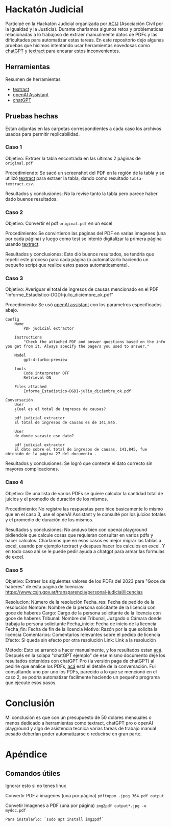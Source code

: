 # Hackatón Judicial

Participé en la Hackatón Judicial organizada por [ACIJ](https://acij.org.ar/) (Asociación Civil por la Igualdad y la Justicia). Durante charlamos algunos retos y problematicas relacionadas a lo trabajoso de extraer manualmente datos de PDFs y las dificultades para automatizar estas tareas. En este repositorio dejo algunas pruebas que hicimos intentando usar herramientas novedosas como [chatGPT](https://chat.openai.com/) y [textract](https://aws.amazon.com/es/textract/) para encarar estos inconvenientes.

## Herramientas

Resumen de herramientas
- [textract](https://aws.amazon.com/es/textract/)
- [openAI Assistant](https://platform.openai.com/playground)
- [chatGPT](https://chat.openai.com/)

## Pruebas hechas

Estan adjuntas en las carpetas correspondientes a cada caso los archivos usados para permitir replicabilidad.

### Caso 1

Objetivo: Extraer la tabla encontrada en las últimas 2 páginas de `original.pdf`

Procedimiendo: Se sacó un screenshot del PDF en la región de la tabla y se utilizó [textract](https://aws.amazon.com/es/textract/) para extraer la tabla, dando como resultado `tabla-textract.csv`.

Resultados y conclusiones: No la revise tanto la tabla pero parece haber dado buenos resultados.  

### Caso 2

Objetivo: Convertir el pdf `original.pdf` en un excel

Procedimiento: Se convirtieron las páginas del PDF en varias imagenes (una por cada página) y luego como test se intentó digitalizar la primera página usando [textract](https://aws.amazon.com/es/textract/).

Resultados y conclusiones: Esto dió buenos resultados, se tendría que repetir este proceso para cada página (o automatizarlo haciendo un pequeño script que realice estos pasos automaticamente).

### Caso 3

Objetivo: Averiguar el total de ingresos de causas mencionado en el PDF "Informe_Estadistico-DGDI-julio_diciembre_ok.pdf"

Procedimiento: Se usó [openAI assistant](https://platform.openai.com/playground) con los parametros especificados abajo.

    Config
        Name 
            PDF judicial extractor

        Instructions
            "Check the attached PDF and answer questions based on the info you get from it. Always specify the page/s you used to answer."

        Model
            gpt-4-turbo-preview

        tools
            Code interpreter OFF
            Retrieval ON

        Files attached
            Informe_Estadistico-DGDI-julio_diciembre_ok.pdf

    Conversación
        User
        ¿Cual es el total de ingresos de causas?

        pdf judicial extractor
        El total de ingresos de causas es de 141,845.

        User
        de donde sacaste ese dato?

        pdf judicial extractor
        El dato sobre el total de ingresos de causas, 141,845, fue obtenido de la página 27 del documento .

Resultados y conclusiones: Se logró que conteste el dato correcto sin mayores complicaciones.

### Caso 4

Objetivo: De una lista de varios PDFs se quiere calcular la cantidad total de juicios y el promedio de duración de los mismos.

Procedimiento: No registre las respuestas pero hice basicamente lo mismo que en el caso 3, use el openAI Assistant y le consulté por los juicios totales y el promedio de duración de los mismos.

Resultados y conclusiones: No anduvo bien con openai playground pidiendole que calcule cosas que requieran consultar en varios pdfs y hacer calculos. Charlamos que en esos casos es mejor migrar las tablas a excel, usando por ejemplo textract y despues hacer los calculos en excel. Y en todo caso ahi se le puede pedir ayuda a chatgpt para armar las formulas de excel.

### Caso 5

Objetivo: Extraer los siguientes valores de los PDFs del 2023 para "Goce de haberes" de esta pagina de licencias: https://www.csjn.gov.ar/transparencia/personal-judicial/licencias

Resolucion:	Número de la resolución
Fecha_res:	Fecha de pedido de la resolución
Nombre:	Nombre de la persona solicitante de la licencia con goce de haberes
Cargo:	Cargo de la persona solicitante de la licencia con goce de haberes
Tribunal:	Nombre del Tribunal, Juzgado o Cámara donde trabaja la persona solicitante
Fecha_inicio:	Fecha de inicio de la licencia
Fecha_fin:	Fecha de fin de la licencia
Motivo:	Razón por la que solicita la licencia
Comentarios:	Comentarios relevantes sobre el pedido de licencia
Efecto:	Si queda sin efecto por otra resolución
Link:	Link a la resolución

Método: Esto se arrancó a hacer manualmente, y los resultados estan [acá](https://docs.google.com/spreadsheets/d/1wdHlpvseUHPSc3zL7825aIMNXCcvbQkz19sIYGBcBhI/edit#gid=1415951092). Después en la solapa "chatGPT ejemplo" de ese mismo documento dejé los resultados obtenidos con chatGPT Pro (la versión paga de chatGPT) al pedirle que analice los PDFs, [acá](https://chat.openai.com/share/ce4f7025-88b7-41b2-bfcc-21ce745b40ec) está el detalle de la conversación. Fui consultando uno por uno los PDFs, parecido a lo que se mencionó en el caso 2, se podría automatizar facilmente haciendo un pequeño programa que ejecute esos pasos.

# Conclusión

Mi conclusión es que con un presupuesto de 50 dolares mensuales o menos dedicado a herramientas como textract, chatGPT pro o openAI playground y algo de asistencia tecnica varias tareas de trabajo manual pesado deberían poder automatizarse o reducirse en gran parte.

# Apéndice

## Comandos útiles
Ignorar esto si no tenes linux

Convertir PDF a imagenes (una por página)
    `pdftoppm -jpeg 364.pdf output`

Convetir Imagenes a PDF (una por página)
    `img2pdf output*.jpg -o mydoc.pdf`

    Para instalarlo: `sudo apt install img2pdf`